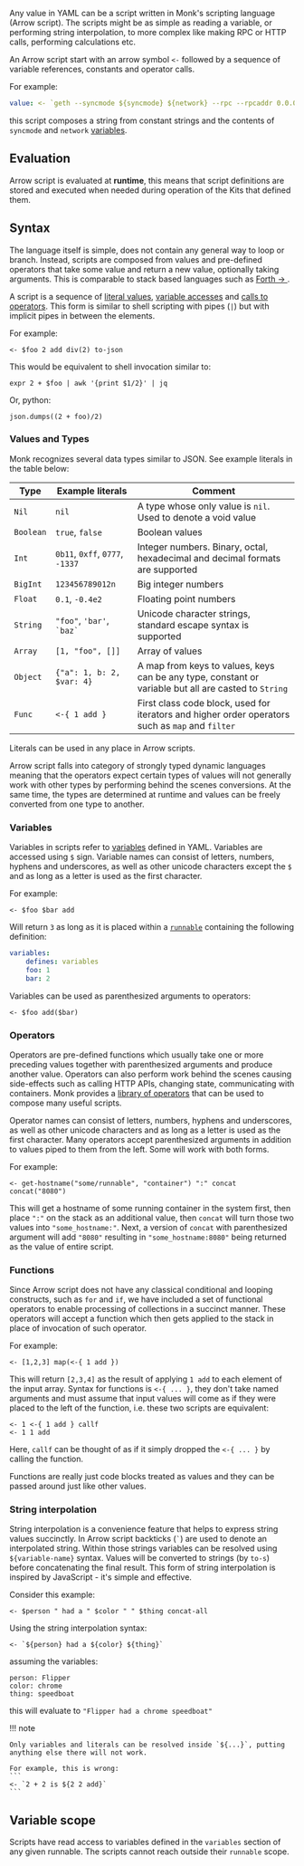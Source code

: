 Any value in YAML can be a script written in Monk's scripting language (Arrow script). The scripts might be as simple as reading a variable, or performing string interpolation, to more complex like making RPC or HTTP calls, performing calculations etc.

An Arrow script start with an arrow symbol `<-` followed by a sequence of variable references, constants and operator calls.

For example:

```yaml linenums="1"
value: <- `geth --syncmode ${syncmode} ${network} --rpc --rpcaddr 0.0.0.0`
```

this script composes a string from constant strings and the contents of `syncmode` and `network` [variables](yaml/runnables.md#variables).

## Evaluation

Arrow script is evaluated at **runtime**, this means that script definitions are stored and executed when needed during operation of the Kits that defined them.

## Syntax

The language itself is simple, does not contain any general way to loop or branch. Instead, scripts are composed from values and pre-defined operators that take some value and return a new value, optionally taking arguments. This is comparable to stack based languages such as [Forth &#8594;
](<https://en.wikipedia.org/wiki/Forth_(programming_language)>).

A script is a sequence of [literal values](#values), [variable accesses](#variables) and [calls to operators](#operators). This form is similar to shell scripting with pipes (`|`) but with implicit pipes in between the elements.

For example:

```
<- $foo 2 add div(2) to-json
```

This would be equivalent to shell invocation similar to:

```
expr 2 + $foo | awk '{print $1/2}' | jq
```

Or, python:

```
json.dumps((2 + foo)/2)
```

### Values and Types

Monk recognizes several data types similar to JSON. See example literals in the table below:

| Type      | Example literals                | Comment                                                                                              |
| --------- | ------------------------------- | ---------------------------------------------------------------------------------------------------- |
| `Nil`     | `nil`                           | A type whose only value is `nil`. Used to denote a void value                                        |
| `Boolean` | `true`, `false`                 | Boolean values                                                                                       |
| `Int`     | `0b11`, `0xff`, `0777`, `-1337` | Integer numbers. Binary, octal, hexadecimal and decimal formats are supported                        |
| `BigInt`  | `123456789012n`                 | Big integer numbers                                                                                  |
| `Float`   | `0.1`, `-0.4e2`                 | Floating point numbers                                                                               |
| `String`  | `"foo"`, `'bar'`, `` `baz` ``   | Unicode character strings, standard escape syntax is supported                                       |
| `Array`   | `[1, "foo", []]`                | Array of values                                                                                      |
| `Object`  | `{"a": 1, b: 2, $var: 4}`       | A map from keys to values, keys can be any type, constant or variable but all are casted to `String` |
| `Func`    | `<-{ 1 add }`                   | First class code block, used for iterators and higher order operators such as `map` and `filter`     |

Literals can be used in any place in Arrow scripts.

Arrow script falls into category of strongly typed dynamic languages meaning that the operators expect certain types of values will not generally work with other types by performing behind the scenes conversions. At the same time, the types are determined at runtime and values can be freely converted from one type to another.

### Variables

Variables in scripts refer to [variables](yaml/runnables.md#variables) defined in YAML. Variables are accessed using `$` sign. Variable names can consist of letters, numbers, hyphens and underscores, as well as other unicode characters except the `$` and as long as a letter is used as the first character.

For example:

```
<- $foo $bar add
```

Will return `3` as long as it is placed within a [`runnable`](yaml/runnables.md) containing the following definition:

```yaml
variables:
    defines: variables
    foo: 1
    bar: 2
```

Variables can be used as parenthesized arguments to operators:

```
<- $foo add($bar)
```

### Operators

Operators are pre-defined functions which usually take one or more preceding values together with parenthesized arguments and produce another value. Operators can also perform work behind the scenes causing side-effects such as calling HTTP APIs, changing state, communicating with containers. Monk provides a [library of operators](operators.md) that can be used to compose many useful scripts.

Operator names can consist of letters, numbers, hyphens and underscores, as well as other unicode characters and as long as a letter is used as the first character. Many operators accept parenthesized arguments in addition to values piped to them from the left. Some will work with both forms.

For example:

```
<- get-hostname("some/runnable", "container") ":" concat concat("8080")
```

This will get a hostname of some running container in the system first, then place `":"` on the stack as an additional value, then `concat` will turn those two values into `"some_hostname:"`. Next, a version of `concat` with parenthesized argument will add `"8080"` resulting in `"some_hostname:8080"` being returned as the value of entire script.

### Functions

Since Arrow script does not have any classical conditional and looping constructs, such as `for` and `if`, we have included a set of functional operators to enable processing of collections in a succinct manner. These operators will accept a function which then gets applied to the stack in place of invocation of such operator.

For example:

```
<- [1,2,3] map(<-{ 1 add })
```

This will return `[2,3,4]` as the result of applying `1 add` to each element of the input array. Syntax for functions is `<-{ ... }`, they don't take named arguments and must assume that input values will come as if they were placed to the left of the function, i.e. these two scripts are equivalent:

```
<- 1 <-{ 1 add } callf
<- 1 1 add
```

Here, `callf` can be thought of as if it simply dropped the `<-{ ... }` by calling the function.

Functions are really just code blocks treated as values and they can be passed around just like other values.

### String interpolation

String interpolation is a convenience feature that helps to express string values succinctly. In Arrow script backticks (`` ` ``) are used to denote an interpolated string. Within those strings variables can be resolved using `${variable-name}` syntax. Values will be converted to strings (by `to-s`) before concatenating the final result. This form of string interpolation is inspired by JavaScript - it's simple and effective.

Consider this example:

```
<- $person " had a " $color " " $thing concat-all
```

Using the string interpolation syntax:

```
<- `${person} had a ${color} ${thing}`
```

assuming the variables:

```
person: Flipper
color: chrome
thing: speedboat
```

this will evaluate to `"Flipper had a chrome speedboat"`

!!! note

    Only variables and literals can be resolved inside `${...}`, putting anything else there will not work.

    For example, this is wrong:
    ```
    <- `2 + 2 is ${2 2 add}`
    ```

## Variable scope

Scripts have read access to variables defined in the `variables` section of any given runnable. The scripts cannot reach outside their `runnable` scope.
